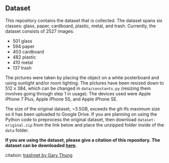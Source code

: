 ## Dataset
This repository contains the dataset that is collected. The dataset spans 
six classes: glass, paper, cardboard, plastic, metal, and trash. Currently, 
the dataset consists of 2527 images:
- 501 glass
- 594 paper
- 403 cardboard
- 482 plastic
- 410 metal
- 137 trash

The pictures were taken by placing the object on a white posterboard and 
using sunlight and/or room lighting. The pictures have been resized down to 
512 x 384, which can be changed in `data/constants.py` (resizing them 
involves going through step 1 in usage). The devices used were Apple iPhone 
7 Plus, Apple iPhone 5S, and Apple iPhone SE.

The size of the original dataset, ~3.5GB, exceeds the git-lfs maximum size 
so it has been uploaded to Google Drive. If you are planning on using the  
Python code to preprocess the original dataset, then download 
`dataset-original.zip` from the link below and place the unzipped folder 
inside of the `data` folder.

**If you are using the dataset, please give a citation of this repository. 
The dataset can be downloaded [here](https://bit.ly/3mcb3aS).**

citation: [trashnet by Gary Thung](https://github.com/garythung/trashnet)